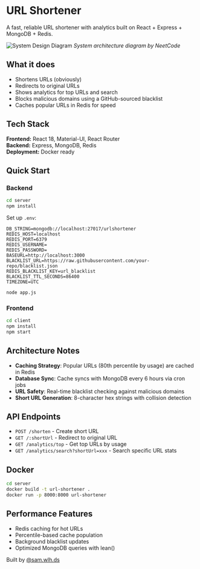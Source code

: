 # URL Shortener

A fast, reliable URL shortener with analytics built on React + Express + MongoDB + Redis.

![System Design Diagram](https://ibb.co/G3bKL795)
*System architecture diagram by NeetCode*

## What it does

- Shortens URLs (obviously)
- Redirects to original URLs 
- Shows analytics for top URLs and search
- Blocks malicious domains using a GitHub-sourced blacklist
- Caches popular URLs in Redis for speed

## Tech Stack

**Frontend:** React 18, Material-UI, React Router  
**Backend:** Express, MongoDB, Redis  
**Deployment:** Docker ready

## Quick Start

### Backend
```bash
cd server
npm install
```

Set up `.env`:
```env
DB_STRING=mongodb://localhost:27017/urlshortener
REDIS_HOST=localhost
REDIS_PORT=6379
REDIS_USERNAME=
REDIS_PASSWORD=
BASEURL=http://localhost:3000
BLACKLIST_URL=https://raw.githubusercontent.com/your-repo/blacklist.json
REDIS_BLACKLIST_KEY=url_blacklist
BLACKLIST_TTL_SECONDS=86400
TIMEZONE=UTC
```

```bash
node app.js
```

### Frontend
```bash
cd client
npm install
npm start
```

## Architecture Notes

- **Caching Strategy**: Popular URLs (80th percentile by usage) are cached in Redis
- **Database Sync**: Cache syncs with MongoDB every 6 hours via cron jobs
- **URL Safety**: Real-time blacklist checking against malicious domains
- **Short URL Generation**: 8-character hex strings with collision detection

## API Endpoints

- `POST /shorten` - Create short URL
- `GET /:shortUrl` - Redirect to original URL
- `GET /analytics/top` - Get top URLs by usage
- `GET /analytics/search?shortUrl=xxx` - Search specific URL stats

## Docker

```bash
cd server
docker build -t url-shortener .
docker run -p 8000:8000 url-shortener
```

## Performance Features

- Redis caching for hot URLs
- Percentile-based cache population
- Background blacklist updates
- Optimized MongoDB queries with lean()

Built by [@sam.wlh.ds](https://github.com/sam-wlh-ds)

